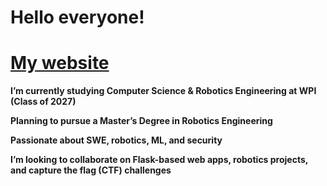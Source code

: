 # Hello everyone!

# [My website](https://mshestopalov.pythonanywhere.com)

**I’m currently studying Computer Science & Robotics Engineering at WPI (Class of 2027)**

**Planning to pursue a Master’s Degree in Robotics Engineering**

**Passionate about SWE, robotics, ML, and security**

**I’m looking to collaborate on Flask-based web apps, robotics projects, and capture the flag (CTF) challenges**
